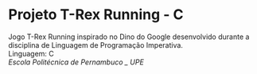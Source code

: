# Projeto T-Rex Running - C
Jogo T-Rex Running inspirado no Dino do Google desenvolvido durante a disciplina de Linguagem de Programação Imperativa.
<br/>Linguagem: C <br/>
*Escola Politécnica de Pernambuco _ UPE*

